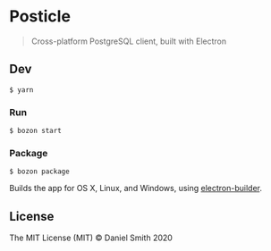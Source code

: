 # Posticle

> Cross-platform PostgreSQL client, built with Electron


## Dev

```
$ yarn
```

### Run

```
$ bozon start
```

### Package

```
$ bozon package
```

Builds the app for OS X, Linux, and Windows, using [electron-builder](https://github.com/electron-userland/electron-builder).


## License

The MIT License (MIT) © Daniel Smith 2020
